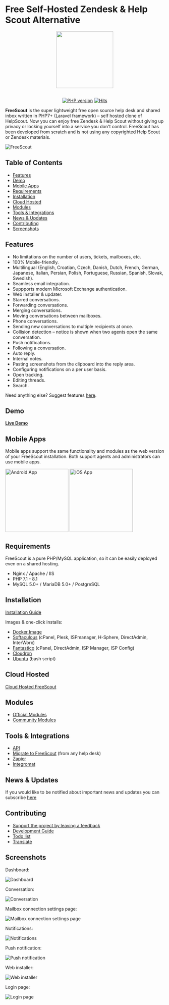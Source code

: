 # Free Self-Hosted Zendesk & Help Scout Alternative

<div align="center">

<img src="https://raw.githubusercontent.com/freescout-helpdesk/freescout/master/public/img/logo-300.png" width="180" height="180" />
<br/><br/>

[![PHP version](https://freescout-helpdesk.github.io/img/badges/PHP-7.1%2B-blue.svg)](https://github.com/freescout-helpdesk/freescout#requirements) [![Hits](https://hits.seeyoufarm.com/api/count/incr/badge.svg?url=https%3A%2F%2Fgithub.com%2Ffreescout-helpdesk%2Ffreescout&count_bg=%2379C83D&title_bg=%23555555&icon=&icon_color=%23E7E7E7&title=hits&edge_flat=false)](https://hits.seeyoufarm.com)

</div>

**FreeScout** is the super lightweight free open source help desk and shared inbox written in PHP7+ (Laravel framework) – self hosted clone of HelpScout. Now you can enjoy free Zendesk & Help Scout without giving up privacy or locking yourself into a service you don't control. FreeScout has been developed from scratch and is not using any copyrighted Help Scout or Zendesk materials.

![FreeScout](https://freescout-helpdesk.github.io/img/screenshots/screenshot.png)

## Table of Contents
   * [Features](#features)
   * [Demo](#demo)
   * [Mobile Apps](#mobile-apps)
   * [Requirements](#requirements)
   * [Installation](#installation)
   * [Cloud Hosted](#cloud-hosted)
   * [Modules](#modules)
   * [Tools & Integrations](#tools--integrations)
   * [News & Updates](#news--updates)
   * [Contributing](#contributing)
   * [Screenshots](#screenshots)

## Features

  * No limitations on the number of users, tickets, mailboxes, etc.
  * 100% Mobile-friendly.
  * Multilingual (English, Croatian, Czech, Danish, Dutch, French, German, Japanese, Italian, Persian, Polish, Portuguese, Russian, Spanish, Slovak, Swedish).
  * Seamless email integration.
  * Suppports modern Microsoft Exchange authentication.
  * Web installer & updater.
  * Starred conversations.
  * Forwarding conversations.
  * Merging conversations.
  * Moving conversations between mailboxes.
  * Phone conversations.
  * Sending new conversations to multiple recipients at once.
  * Collision detection – notice is shown when two agents open the same conversation.
  * Push notifications.
  * Following a conversation.
  * Auto reply.
  * Internal notes.
  * Pasting screenshots from the clipboard into the reply area.
  * Configuring notifications on a per user basis.
  * Open tracking.
  * Editing threads.
  * Search.

Need anything else? Suggest features [here](https://freescout.net/request-feature/).

## Demo

**[Live Demo](https://demo.freescout.net)**

## Mobile Apps

Mobile apps support the same functionality and modules as the web version of your FreeScout installation. Both support agents and administrators can use mobile apps.

<a href="https://freescout.net/android-app/" target="_blank" rel="nofollow"><img alt="Android App" src="https://freescout-helpdesk.github.io/img/apps/android.png" width="200px" /></a> <a href="https://freescout.net/ios-app/" target="_blank" rel="nofollow"><img alt="iOS App" src="https://freescout-helpdesk.github.io/img/apps/ios.png?v=1" width="200px" /></a>

## Requirements

FreeScout is a pure PHP/MySQL application, so it can be easily deployed even on a shared hosting.

  * Nginx / Apache / IIS
  * PHP 7.1 - 8.1
  * MySQL 5.0+ / MariaDB 5.0+ / PostgreSQL

## Installation

[Installation Guide](https://github.com/freescout-helpdesk/freescout/wiki/Installation-Guide)

Images & one-click installs:

* [Docker Image](http://freescout.net/docker/)
* [Softaculous](http://www.softaculous.com/apps/customersupport/FreeScout) (cPanel, Plesk, ISPmanager, H-Sphere, DirectAdmin, InterWorx)
* [Fantastico](http://ff3.netenberg.com/visitors/scripts/freescout/view) (cPanel, DirectAdmin, ISP Manager, ISP Config)
* [Cloudron](https://cloudron.io/store/net.freescout.cloudronapp.html)
* [Ubuntu](https://github.com/freescout-helpdesk/freescout/wiki/Installation-Guide#interactive-installation-bash-script-ubuntu) (bash script)

## Cloud Hosted

[Cloud Hosted FreeScout](https://freescout.net/cloud-hosted/)

## Modules

* [Official Modules](https://freescout.net/modules/)
* [Community Modules](https://freescout.net/community-modules/)

## Tools & Integrations
  
  * [API](https://api-docs.freescout.net/)
  * [Migrate to FreeScout](http://freescout.net/migrate/) (from any help desk)
  * [Zapier](https://freescout.net/zapier/)
  * [Integromat](https://freescout.net/integromat/)

## News & Updates

If you would like to be notified about important news and updates you can subscribe [here](https://freescout.net/subscribe/)

## Contributing

* [Support the project by leaving a feedback](https://github.com/freescout-helpdesk/freescout/issues/288)
* [Development Guide](https://github.com/freescout-helpdesk/freescout/wiki/Development-Guide)
* [Todo list](https://github.com/freescout-helpdesk/freescout/labels/help%20wanted)
* [Translate](https://github.com/freescout-helpdesk/freescout/wiki/Translate)

## Screenshots

Dashboard:

![Dashboard](https://freescout-helpdesk.github.io/img/screenshots/dashboard.png)

Conversation:

![Conversation](https://freescout-helpdesk.github.io/img/screenshots/conversation.png)


Mailbox connection settings page:

![Mailbox connection settings page](https://freescout-helpdesk.github.io/img/screenshots/mailbox-connection.png)

Notifications:

![Notifications](https://freescout-helpdesk.github.io/img/screenshots/notifications.png)

Push notification:

![Push notification](https://freescout-helpdesk.github.io/img/screenshots/push.png)

Web installer:

![Web installer](https://freescout-helpdesk.github.io/img/screenshots/installer.png)

Login page:

![Login page](https://freescout-helpdesk.github.io/img/screenshots/freescout-login.png)